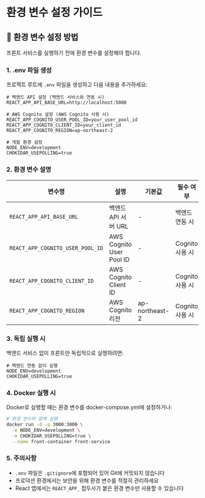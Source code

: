 # 환경 변수 설정 가이드

## 📝 **환경 변수 설정 방법**

프론트 서비스를 실행하기 전에 환경 변수를 설정해야 합니다.

### **1. .env 파일 생성**

프로젝트 루트에 `.env` 파일을 생성하고 다음 내용을 추가하세요:

```env
# 백엔드 API 설정 (백엔드 서비스와 연동 시)
REACT_APP_API_BASE_URL=http://localhost:5000

# AWS Cognito 설정 (AWS Cognito 사용 시)
REACT_APP_COGNITO_USER_POOL_ID=your_user_pool_id
REACT_APP_COGNITO_CLIENT_ID=your_client_id
REACT_APP_COGNITO_REGION=ap-northeast-2

# 개발 환경 설정
NODE_ENV=development
CHOKIDAR_USEPOLLING=true
```

### **2. 환경 변수 설명**

| 변수명 | 설명 | 기본값 | 필수 여부 |
|--------|------|--------|-----------|
| `REACT_APP_API_BASE_URL` | 백엔드 API 서버 URL | - | 백엔드 연동 시 |
| `REACT_APP_COGNITO_USER_POOL_ID` | AWS Cognito User Pool ID | - | Cognito 사용 시 |
| `REACT_APP_COGNITO_CLIENT_ID` | AWS Cognito Client ID | - | Cognito 사용 시 |
| `REACT_APP_COGNITO_REGION` | AWS Cognito 리전 | ap-northeast-2 | Cognito 사용 시 |

### **3. 독립 실행 시**

백엔드 서비스 없이 프론트만 독립적으로 실행하려면:

```env
# 백엔드 연동 없이 실행
NODE_ENV=development
CHOKIDAR_USEPOLLING=true
```

### **4. Docker 실행 시**

Docker로 실행할 때는 환경 변수를 docker-compose.yml에 설정하거나:

```bash
# 환경 변수와 함께 실행
docker run -d -p 3000:3000 \
  -e NODE_ENV=development \
  -e CHOKIDAR_USEPOLLING=true \
  --name front-container front-service
```

### **5. 주의사항**

- `.env` 파일은 `.gitignore`에 포함되어 있어 Git에 커밋되지 않습니다
- 프로덕션 환경에서는 보안을 위해 환경 변수를 적절히 관리하세요
- React 앱에서는 `REACT_APP_` 접두사가 붙은 환경 변수만 사용할 수 있습니다
